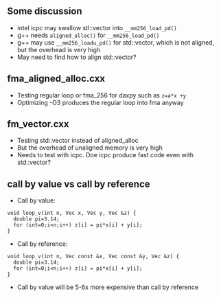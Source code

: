 ## Some discussion
- intel icpc may swallow stl::vector into `__mm256_load_pd()`
- g++ needs `aligned_alloc()` for `__mm256_load_pd()`
- g++ may use `__mm256_loadu_pd()` for std::vector, which is not aligned, but the overhead is very high
- May need to find how to align std::vector?

## fma_aligned_alloc.cxx
- Testing regular loop or fma_256 for daxpy such as `z=a*x +y`
- Optimizing -O3 produces the regular loop into fma anyway

## fm_vector.cxx
- Testing std::vector instead of aligned_alloc
- But the overhead of unaligned memory is very high
- Needs to test with icpc. Doe icpc produce fast code even with std::vector?

## call by value vs call by reference
- Call by value:
```
void loop_v(int n, Vec x, Vec y, Vec &z) {
  double pi=3.14;
  for (int=0;i<n;i++) z[i] = pi*x[i] + y[i];
}
```
- Call by reference:
```
void loop_v(int n, Vec const &x, Vec const &y, Vec &z) {
  double pi=3.14;
  for (int=0;i<n;i++) z[i] = pi*x[i] + y[i];
}
```
- Call by value will be 5-6x more expensive than call by reference
